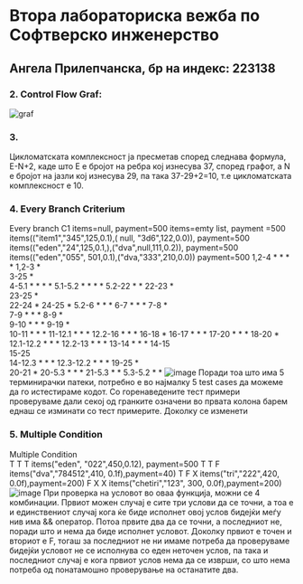 # Втора лабораториска вежба по Софтверско инженерство
## Ангела Прилепчанска, бр на индекс: 223138
### 2. Control Flow Graf:
![graf](https://github.com/angelap11/SI_2024_lab2_223138/assets/164098234/fd64786b-6100-46f7-8668-4f7987cff658)
### 3.
   Цикломатската комплексност ја пресметав според следнава формула, E-N+2, каде што Е е бројот на ребра кој изнесува 37, според графот, а N  е бројот на јазли кој изнесува 29, па така 37-29+2=10, т.е цикломатската комплексност е 10.
### 4. Every Branch Criterium
   Every branch  C1	items=null, payment=500	items=emty list, payment =500	items(("item1","345",125,0.1),( null, "3d6",122,0.0)), payment=500	items(("eden","24",125,0.1,),("dva",null,111,0.2)), payment=500	items(("eden","055", 501,0.1),("dva,"333",210,0.0)) payment=500
1,2-4		*	*	*	*
1,2-3	*				
3-25	*				
4-5.1		*	*	*	*
5.1-5.2		*	*	*	*
5.2-22		*			*
22-23		*			
23-25		*			
22-24					*
24-25					*
5.2-6			*	*	*
6-7			*	*	*
7-8			*		
7-9			*	*	*
8-9			*		
9-10			*	*	*
9-19				*	
10-11			*	*	*
11-12.1			*	*	*
12.2-16			*	*	*
16-18					*
16-17			*	*	*
17-20			*	*	*
18-20					*
12.1-12.2			*	*	*
12.2-13			*	*	*
13-14			*	*	*
14-15					
15-25					
14-12.3			*	*	*
12.3-12.2			*	*	*
19-25				*	
20-21					*
20-5.3			*	*	*
21-5.3			*		*
5.3-5.2				*	*
![image](https://github.com/angelap11/SI_2024_lab2_223138/assets/164098234/299c828a-28cd-4108-afa5-fa2e642d3039)
Поради тоа што има 5 терминирачки патеки, потребно е во најмалку 5 test cases  да можеме да го истестираме кодот. Со горенаведените тест примери проверуваме дали секој од гранките означени во првата колона барем еднаш се изминати со тест примерите. Доколку се изменети
### 5. Multiple Condition

Multiple Condition		
T	T	T	items("eden", "022",450,0.12), payment=500
T	T	F	items("dva","784512",410, 0.1f),payment=40)
T	F	X	items("tri","222",420, 0.0f),payment=200)
F	X	X	items("chetiri","123", 300, 0.0f),payment=200)
![image](https://github.com/angelap11/SI_2024_lab2_223138/assets/164098234/ff91738e-a402-4b51-bf41-278949e0a585)
При проверка на условот во оваа функција, можни се 4 комбинации. Првиот можен случај е сите три услови да се точни, а тоа е и единствениот случај кога ќе биде исполнет овој услов бидејќи меѓу нив има &&  оператор. Потоа првите два да се точни, а последниот не, поради што и нема да биде исполнет условот. Доколку првиот е точен и вториот е F, тогаш за последниот не ни имаме потреба да проверуваме бидејќи условот не се исполнува со еден неточен услов, па така и последниот случај е кога првиот услов нема да се изврши, со што нема потреба од понатамошно проверување на останатите два.
